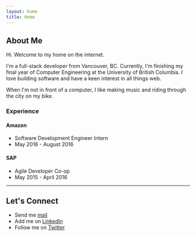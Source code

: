 ```yaml
---
layout: home
title: Home
---
```

## About Me

Hi. Welcome to my home on the internet. 

I'm a full-stack developer from Vancouver, BC. Currently, I'm finishing my final year of Computer Engineering at the University of British Columbia. I love building software and have a keen interest in all things web. 

When I'm not in front of a computer, I like making music and riding through the city on my bike.

### Experience

#### Amazon
* Software Development Engineer Intern
* May 2016 - August 2016

#### SAP
* Agile Developer Co-op
* May 2015 - April 2016


---

## Let's Connect

* Send me [mail](mailto:adam.aewong@gmail.com)
* Add me on [LinkedIn](https://www.linkedin.com/in/wongadam)
* Follow me on [Twitter](https://twitter.com/adamaewong)
